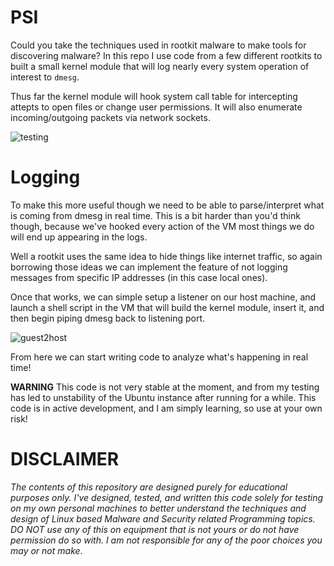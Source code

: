 # PSI 
Could you take the techniques used in rootkit malware to make tools for discovering malware?
In this repo I use code from a few different rootkits to built a small kernel module that will log nearly every system operation of interest to `dmesg`. 

Thus far the kernel module will hook system call table for intercepting attepts to open files or change user permissions. It will also enumerate incoming/outgoing packets via network sockets. 

![testing](https://raw.githubusercontent.com/cas1m1r/Psi/master/testing.gif)


# Logging 
To make this more useful though we need to be able to parse/interpret what is coming from dmesg in real time. This is a bit harder than you'd think though, because we've hooked every action of the VM most things we do will end up appearing in the logs. 

Well a rootkit uses the same idea to hide things like internet traffic, so again borrowing those ideas we can implement the feature of not logging messages from specific IP addresses (in this case local ones). 

Once that works, we can simple setup a listener on our host machine, and launch a shell script in the VM that will build the kernel module, insert it, and then begin piping dmesg back to listening port.

![guest2host](https://github.com/cas1m1r/Psi/raw/master/guest2host.gif)

From here we can start writing code to analyze what's happening in real time!


**WARNING** This code is not very stable at the moment, and from my testing has led to unstability of the Ubuntu instance after running for a while. This code is in active development, and I am simply learning, so use at your own risk!


# **DISCLAIMER**
*The contents of this repository are designed purely for educational purposes only. I've designed, tested, and written this code solely for testing on my own personal machines to better understand the techniques and design of Linux based Malware and Security related Programming topics. DO NOT use any of this on equipment that is not yours or do not have permission do so with. I am not responsible for any of the poor choices you may or not make*. 
